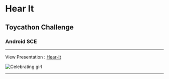 # Hear It
## Toycathon Challenge
### Android SCE
-----
View Presentation : [Hear-It](https://www.canva.com/design/DAEcTag_NW0/68PGroargHx8x4-tkadg_Q/view?utm_content=DAEcTag_NW0&utm_campaign=designshare&utm_medium=link&utm_source=sharebutton)

![Celebrating girl]("/assets/images/celebration.png")

-----
